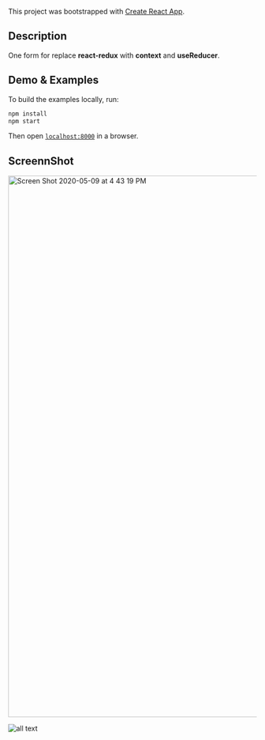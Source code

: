 This project was bootstrapped with [Create React App](https://github.com/facebook/create-react-app).

## Description

One form for replace **react-redux** with **context** and **useReducer**.

## Demo & Examples

To build the examples locally, run:

```bash
npm install
npm start
```

Then open [`localhost:8000`](http://localhost:8000) in a browser.

## ScreennShot

<img width="1096" alt="Screen Shot 2020-05-09 at 4 43 19 PM" src="https://user-images.githubusercontent.com/28309103/81485431-58d3af00-9223-11ea-91bc-45f59eab8cfd.png">

![all text](https://user-images.githubusercontent.com/28309103/81486657-9be65000-922c-11ea-91ef-bddb071e5a98.gif)
